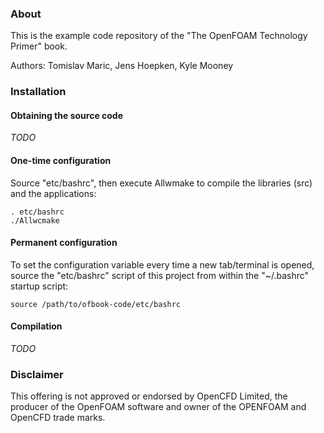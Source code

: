 ### About ###

This is the example code repository of the "The OpenFOAM Technology Primer" book.

Authors: Tomislav Maric, Jens Hoepken, Kyle Mooney

### Installation ###

#### Obtaining the source code ####

*TODO*

#### One-time configuration ####

Source "etc/bashrc", then execute Allwmake to compile the libraries (src) and
the applications:

    . etc/bashrc
    ./Allwcmake

#### Permanent configuration ####

To set the configuration variable every time a new tab/terminal is opened,
source the "etc/bashrc" script of this project from within the "~/.bashrc"
startup script:

    source /path/to/ofbook-code/etc/bashrc


#### Compilation ####

*TODO*

### Disclaimer ###

This offering is not approved or endorsed by OpenCFD Limited, the producer of the OpenFOAM  software and owner of the OPENFOAM  and OpenCFD  trade marks. 
